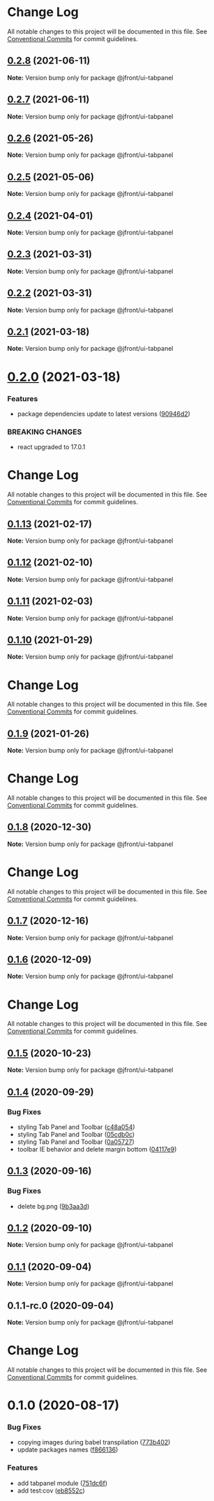 # Change Log

All notable changes to this project will be documented in this file.
See [Conventional Commits](https://conventionalcommits.org) for commit guidelines.

## [0.2.8](https://github.com/Jepria/jfront-ui/compare/@jfront/ui-tabpanel@0.2.7...@jfront/ui-tabpanel@0.2.8) (2021-06-11)

**Note:** Version bump only for package @jfront/ui-tabpanel





## [0.2.7](https://github.com/Jepria/jfront-ui/compare/@jfront/ui-tabpanel@0.2.6...@jfront/ui-tabpanel@0.2.7) (2021-06-11)

**Note:** Version bump only for package @jfront/ui-tabpanel





## [0.2.6](https://github.com/Jepria/jfront-ui/compare/@jfront/ui-tabpanel@0.2.5...@jfront/ui-tabpanel@0.2.6) (2021-05-26)

**Note:** Version bump only for package @jfront/ui-tabpanel





## [0.2.5](https://github.com/Jepria/jfront-ui/compare/@jfront/ui-tabpanel@0.2.4...@jfront/ui-tabpanel@0.2.5) (2021-05-06)

**Note:** Version bump only for package @jfront/ui-tabpanel





## [0.2.4](https://github.com/Jepria/jfront-ui/compare/@jfront/ui-tabpanel@0.2.3...@jfront/ui-tabpanel@0.2.4) (2021-04-01)

**Note:** Version bump only for package @jfront/ui-tabpanel





## [0.2.3](https://github.com/Jepria/jfront-ui/compare/@jfront/ui-tabpanel@0.2.2...@jfront/ui-tabpanel@0.2.3) (2021-03-31)

**Note:** Version bump only for package @jfront/ui-tabpanel





## [0.2.2](https://github.com/Jepria/jfront-ui/compare/@jfront/ui-tabpanel@0.2.1...@jfront/ui-tabpanel@0.2.2) (2021-03-31)

**Note:** Version bump only for package @jfront/ui-tabpanel





## [0.2.1](https://github.com/Jepria/jfront-ui/compare/@jfront/ui-tabpanel@0.2.0...@jfront/ui-tabpanel@0.2.1) (2021-03-18)

**Note:** Version bump only for package @jfront/ui-tabpanel





# [0.2.0](https://github.com/Jepria/jfront-ui/compare/@jfront/ui-tabpanel@0.1.13...@jfront/ui-tabpanel@0.2.0) (2021-03-18)


### Features

* package dependencies update to latest versions ([90946d2](https://github.com/Jepria/jfront-ui/commit/90946d25fcb08fc77e4b143567963682f8ff3d2b))


### BREAKING CHANGES

* react upgraded to 17.0.1





# Change Log

All notable changes to this project will be documented in this file. See
[Conventional Commits](https://conventionalcommits.org) for commit guidelines.

## [0.1.13](https://github.com/Jepria/jfront-ui/compare/@jfront/ui-tabpanel@0.1.12...@jfront/ui-tabpanel@0.1.13) (2021-02-17)

**Note:** Version bump only for package @jfront/ui-tabpanel

## [0.1.12](https://github.com/Jepria/jfront-ui/compare/@jfront/ui-tabpanel@0.1.11...@jfront/ui-tabpanel@0.1.12) (2021-02-10)

**Note:** Version bump only for package @jfront/ui-tabpanel

## [0.1.11](https://github.com/Jepria/jfront-ui/compare/@jfront/ui-tabpanel@0.1.10...@jfront/ui-tabpanel@0.1.11) (2021-02-03)

**Note:** Version bump only for package @jfront/ui-tabpanel

## [0.1.10](https://github.com/Jepria/jfront-ui/compare/@jfront/ui-tabpanel@0.1.9...@jfront/ui-tabpanel@0.1.10) (2021-01-29)

**Note:** Version bump only for package @jfront/ui-tabpanel

# Change Log

All notable changes to this project will be documented in this file. See
[Conventional Commits](https://conventionalcommits.org) for commit guidelines.

## [0.1.9](https://github.com/Jepria/jfront-ui/compare/@jfront/ui-tabpanel@0.1.8...@jfront/ui-tabpanel@0.1.9) (2021-01-26)

**Note:** Version bump only for package @jfront/ui-tabpanel

# Change Log

All notable changes to this project will be documented in this file. See
[Conventional Commits](https://conventionalcommits.org) for commit guidelines.

## [0.1.8](https://github.com/Jepria/jfront-ui/compare/@jfront/ui-tabpanel@0.1.7...@jfront/ui-tabpanel@0.1.8) (2020-12-30)

**Note:** Version bump only for package @jfront/ui-tabpanel

# Change Log

All notable changes to this project will be documented in this file. See
[Conventional Commits](https://conventionalcommits.org) for commit guidelines.

## [0.1.7](https://github.com/Jepria/jfront-ui/compare/@jfront/ui-tabpanel@0.1.6...@jfront/ui-tabpanel@0.1.7) (2020-12-16)

**Note:** Version bump only for package @jfront/ui-tabpanel

## [0.1.6](https://github.com/Jepria/jfront-ui/compare/@jfront/ui-tabpanel@0.1.5...@jfront/ui-tabpanel@0.1.6) (2020-12-09)

**Note:** Version bump only for package @jfront/ui-tabpanel

# Change Log

All notable changes to this project will be documented in this file. See
[Conventional Commits](https://conventionalcommits.org) for commit guidelines.

## [0.1.5](https://github.com/Jepria/jfront-ui/compare/@jfront/ui-tabpanel@0.1.4...@jfront/ui-tabpanel@0.1.5) (2020-10-23)

**Note:** Version bump only for package @jfront/ui-tabpanel

## [0.1.4](https://github.com/Jepria/jfront-ui/compare/@jfront/ui-tabpanel@0.1.3...@jfront/ui-tabpanel@0.1.4) (2020-09-29)

### Bug Fixes

- styling Tab Panel and Toolbar
  ([c48a054](https://github.com/Jepria/jfront-ui/commit/c48a05462ceb1e45b3ea7190970a8b953593d1eb))
- styling Tab Panel and Toolbar
  ([05cdb0c](https://github.com/Jepria/jfront-ui/commit/05cdb0c975ac3b0de3f33f83cdd385d2e1fa6db3))
- styling Tab Panel and Toolbar
  ([0a05727](https://github.com/Jepria/jfront-ui/commit/0a057278208377f7a4ce56960312982572f54697))
- toolbar IE behavior and delete margin bottom
  ([04117e9](https://github.com/Jepria/jfront-ui/commit/04117e907549c01a7e9bf6a3c93534317e91a7ba))

## [0.1.3](https://github.com/Jepria/jfront-ui/compare/@jfront/ui-tabpanel@0.1.2...@jfront/ui-tabpanel@0.1.3) (2020-09-16)

### Bug Fixes

- delete bg.png
  ([9b3aa3d](https://github.com/Jepria/jfront-ui/commit/9b3aa3d30e1a66f2cdef61f37761b943ad904a64))

## [0.1.2](https://github.com/Jepria/jfront-ui/compare/@jfront/ui-tabpanel@0.1.1...@jfront/ui-tabpanel@0.1.2) (2020-09-10)

**Note:** Version bump only for package @jfront/ui-tabpanel

## [0.1.1](https://github.com/Jepria/jfront-ui/compare/@jfront/ui-tabpanel@0.1.0...@jfront/ui-tabpanel@0.1.1) (2020-09-04)

**Note:** Version bump only for package @jfront/ui-tabpanel

## 0.1.1-rc.0 (2020-09-04)

**Note:** Version bump only for package @jfront/ui-tabpanel

# Change Log

All notable changes to this project will be documented in this file. See
[Conventional Commits](https://conventionalcommits.org) for commit guidelines.

# 0.1.0 (2020-08-17)

### Bug Fixes

- copying images during babel transpilation
  ([773b402](https://github.com/Jepria/jfront-components/commit/773b4022c35d4aadf8ae2897b39ddb4107a810b1))
- update packages names
  ([f866136](https://github.com/Jepria/jfront-components/commit/f866136a1ac3388a010816fe9cfffa75c91818b7))

### Features

- add tabpanel module
  ([751dc6f](https://github.com/Jepria/jfront-components/commit/751dc6fc71599390da17a9e625fd456dcf04baa0))
- add test:cov
  ([eb8552c](https://github.com/Jepria/jfront-components/commit/eb8552cda1ad5056ae62d665b31cf8ff6f0b760f))
